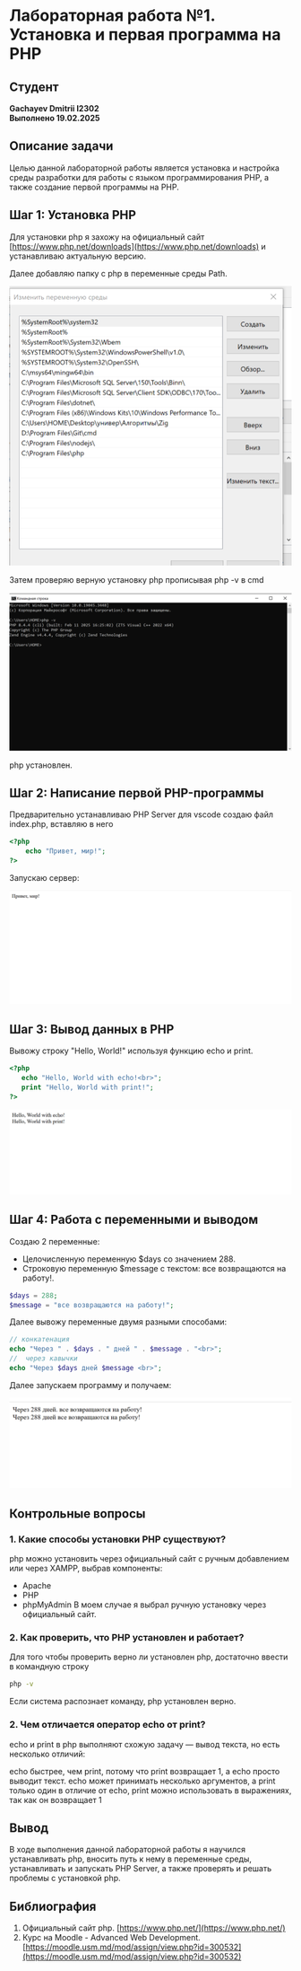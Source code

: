 # Лабораторная работа №1. Установка и первая программа на PHP

## Студент
**Gachayev Dmitrii I2302**  
**Выполнено 19.02.2025**  

## Описание задачи
Целью данной лабораторной работы является установка и настройка среды разработки для работы с языком программирования PHP, а также создание первой программы на PHP.

## Шаг 1: Установка PHP

Для установки php я захожу на официальный сайт [https://www.php.net/downloads](https://www.php.net/downloads) и устанавливаю актуальную версию.

Далее добавляю папку с php в переменные среды Path.

![image](screenshots/Screenshot_0.png) 

Затем проверяю верную установку php прописывая php -v в cmd

![image](screenshots/Screenshot_2.png) 

php установлен.

## Шаг 2: Написание первой PHP-программы
Предварительно устанавливаю PHP Server для vscode создаю файл index.php, вставляю в него
```php
<?php
    echo "Привет, мир!";
?>
```

Запускаю сервер:

![image](screenshots/Screenshot_1.png) 

## Шаг 3: Вывод данных в PHP
Вывожу строку "Hello, World!" используя функцию echo и print.

```php
<?php
   echo "Hello, World with echo!<br>";
   print "Hello, World with print!";
?>
```
![image](screenshots/Screenshot_3.png) 

## Шаг 4: Работа с переменными и выводом
Создаю 2 переменные:
- Целочисленную переменную $days со значением 288.
- Строковую переменную $message с текстом: все возвращаются на работу!.
```php
$days = 288;
$message = "все возвращаются на работу!";
```

Далее вывожу переменные двумя разными способами:
```php
// конкатенация
echo "Через " . $days . " дней " . $message . "<br>";
//  через кавычки
echo "Через $days дней $message <br>";
```
Далее запускаем программу и получаем:

![image](screenshots/Screenshot_4.png) 

## Контрольные вопросы
### 1. Какие способы установки PHP существуют?
   php можно установить через официальный сайт с ручным добавлением или через XAMPP, выбрав компоненты:
- Apache
- PHP
- phpMyAdmin
В моем случае я выбрал ручную установку через официальный сайт.

### 2. Как проверить, что PHP установлен и работает?
Для того чтобы проверить верно ли установлен php, достаточно ввести в командную строку
```bash
php -v
```
Если система распознает команду, php установлен верно.

### 2. Чем отличается оператор echo от print?
echo и print в php выполняют схожую задачу — вывод текста, но есть несколько отличий:

echo быстрее, чем print, потому что print возвращает 1, а echo просто выводит текст.
echo может принимать несколько аргументов, а print только один
в отличие от echo, print можно использовать в выражениях, так как он возвращает 1

## Вывод
В ходе выполнения данной лабораторной работы я научился устанавливать php, вносить путь к нему в переменные среды, устанавливать и запускать PHP Server, а также проверять и решать проблемы с установкой php.

## Библиография
1. Официальный сайт php. [https://www.php.net/](https://www.php.net/)
2. Курс на Moodle - Advanced Web Development. [https://moodle.usm.md/mod/assign/view.php?id=300532](https://moodle.usm.md/mod/assign/view.php?id=300532)
